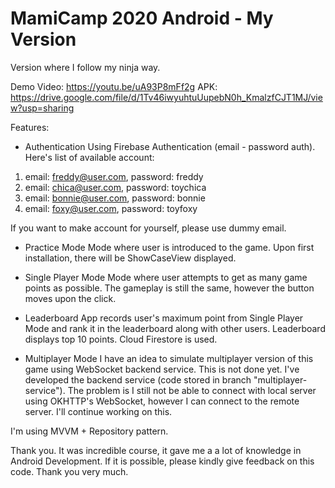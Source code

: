# MamiCamp 2020 Android - My Version
Version where I follow my ninja way.

Demo Video: https://youtu.be/uA93P8mFf2g
APK: https://drive.google.com/file/d/1Tv46iwyuhtuUupebN0h_KmalzfCJT1MJ/view?usp=sharing

Features:
* Authentication
Using Firebase Authentication (email - password auth).
Here's list of available account:
1. email: freddy@user.com, password: freddy
2. email: chica@user.com, password: toychica
3. email: bonnie@user.com, password: bonnie
4. email: foxy@user.com, password: toyfoxy

If you want to make account for yourself, please use dummy email.

* Practice Mode
Mode where user is introduced to the game. Upon first installation, there will be ShowCaseView displayed.

* Single Player Mode
Mode where user attempts to get as many game points as possible. The gameplay is still the same, however the button moves upon the click.

* Leaderboard
App records user's maximum point from Single Player Mode and rank it in the leaderboard along with other users. Leaderboard displays top 10 points. Cloud Firestore is used.

* Multiplayer Mode
I have an idea to simulate multiplayer version of this game using WebSocket backend service. This is not done yet. I've developed the backend service (code stored in branch "multiplayer-service"). The problem is I still not be able to connect with local server using OKHTTP's WebSocket, however I can connect to the remote server. I'll continue working on this.

I'm using MVVM + Repository pattern.

Thank you. It was incredible course, it gave me a a lot of knowledge in Android Development. If it is possible, please kindly give feedback on this code. Thank you very much.
